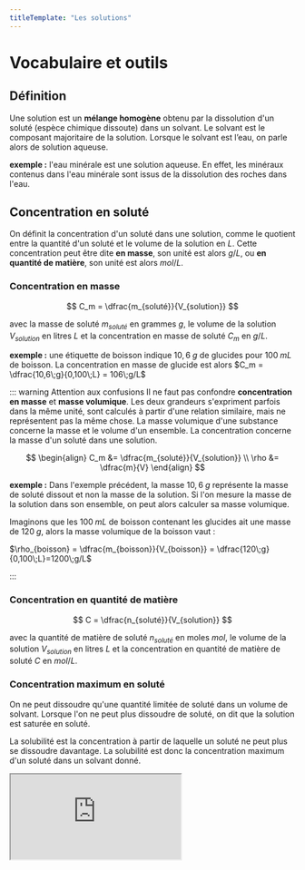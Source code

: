 ```yaml
---
titleTemplate: "Les solutions"
---
```


# Vocabulaire et outils

## Définition

Une solution est un **mélange homogène** obtenu par la dissolution d'un soluté (espèce chimique dissoute) dans un solvant. Le solvant est le composant majoritaire de la solution. Lorsque le solvant est l’eau, on parle alors de solution aqueuse.

**exemple :** l'eau minérale est une solution aqueuse. En effet, les minéraux contenus dans l'eau minérale sont issus de la dissolution des roches dans l'eau.

## Concentration en soluté

On définit la concentration d'un soluté dans une solution, comme le quotient entre la quantité d'un soluté et le volume de la solution en $L$. Cette concentration peut être dite **en masse**, son unité est alors $g/L$, ou **en quantité de matière**, son unité est alors $mol/L$.

### Concentration en masse

$$
C_m = \dfrac{m_{soluté}}{V_{solution}}
$$

avec la masse de soluté $m_{soluté}$ en grammes $g$, le volume de la solution $V_{solution}$ en litres $L$ et la concentration en masse de soluté $C_m$ en $g/L$.

**exemple :** une étiquette de boisson indique $10,6\;g$ de glucides pour $100\;mL$ de boisson. La concentration en masse de glucide est alors $C_m = \dfrac{10,6\;g}{0,100\;L} = 106\;g/L$

::: warning Attention aux confusions
Il ne faut pas confondre **concentration en masse** et **masse volumique**. Les deux grandeurs s'expriment parfois dans la même unité, sont calculés à partir d'une relation similaire, mais ne représentent pas la même chose. La masse volumique d'une substance concerne la masse et le volume d'un ensemble. La concentration concerne la masse d'un soluté dans une solution.

$$
\begin{align}
C_m &= \dfrac{m_{soluté}}{V_{solution}} \\
\rho &= \dfrac{m}{V}
\end{align}
$$

**exemple :** Dans l'exemple précédent, la masse $10,6\;g$ représente la masse de soluté dissout et non la masse de la solution. Si l'on mesure la masse de la solution dans son ensemble, on peut alors calculer sa masse volumique.

Imaginons que les $100\;mL$ de boisson contenant les glucides ait une masse de $120\;g$, alors la masse volumique de la boisson vaut :

$\rho_{boisson} = \dfrac{m_{boisson}}{V_{boisson}} = \dfrac{120\;g}{0,100\;L}=1200\;g/L$

:::

### Concentration en quantité de matière

$$
C = \dfrac{n_{soluté}}{V_{solution}}
$$

avec la quantité de matière de soluté $n_{soluté}$ en moles $mol$, le volume de la solution $V_{solution}$ en litres $L$ et la concentration en quantité de matière de soluté $C$ en $mol/L$.

### Concentration maximum en soluté

On ne peut dissoudre qu'une quantité limitée de soluté dans un volume de solvant. Lorsque l'on ne peut plus dissoudre de soluté, on dit que la solution est saturée en soluté.

La solubilité est la concentration à partir de laquelle un soluté ne peut plus se dissoudre davantage. La solubilité est donc la concentration maximum d'un soluté dans un solvant donné.

<div class="iframe-4-3">
<iframe src="https://phet.colorado.edu/sims/html/concentration/latest/concentration_fr.html"
        allowfullscreen>
</iframe>
</div>